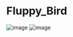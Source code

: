 # Fluppy_Bird

![image](https://user-images.githubusercontent.com/58792734/146575536-45cc216b-33ee-471f-a123-e024b9f20d41.png)
![image](https://user-images.githubusercontent.com/58792734/146575610-c625c5fb-9e44-4ab3-bd01-326d05356e70.png)
